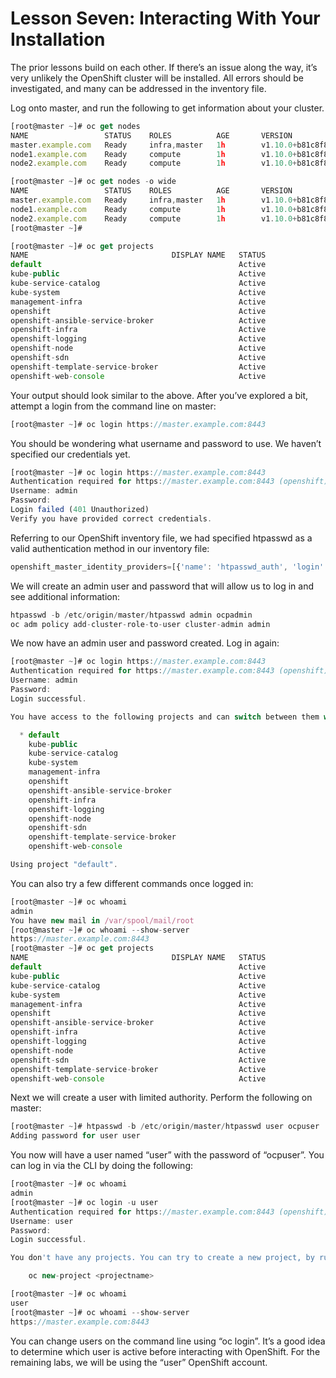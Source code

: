# Lesson Seven: Interacting With Your Installation

The prior lessons build on each other. If there’s an issue along the way, it’s very unlikely the OpenShift cluster will be installed. All errors should be investigated, and many can be addressed in the inventory file.

Log onto master, and run the following to get information about your cluster.
```javascript
[root@master ~]# oc get nodes
NAME                 STATUS    ROLES          AGE       VERSION
master.example.com   Ready     infra,master   1h        v1.10.0+b81c8f8
node1.example.com    Ready     compute        1h        v1.10.0+b81c8f8
node2.example.com    Ready     compute        1h        v1.10.0+b81c8f8

[root@master ~]# oc get nodes -o wide
NAME                 STATUS    ROLES          AGE       VERSION           EXTERNAL-IP   OS-IMAGE                   KERNEL-VERSION              CONTAINER-RUNTIME
master.example.com   Ready     infra,master   1h        v1.10.0+b81c8f8   <none>        Red Hat Enterprise Linux   3.10.0-862.9.1.el7.x86_64   docker://1.13.1
node1.example.com    Ready     compute        1h        v1.10.0+b81c8f8   <none>        Red Hat Enterprise Linux   3.10.0-862.9.1.el7.x86_64   docker://1.13.1
node2.example.com    Ready     compute        1h        v1.10.0+b81c8f8   <none>        Red Hat Enterprise Linux   3.10.0-862.9.1.el7.x86_64   docker://1.13.1
[root@master ~]#

[root@master ~]# oc get projects
NAME                                DISPLAY NAME   STATUS
default                                            Active
kube-public                                        Active
kube-service-catalog                               Active
kube-system                                        Active
management-infra                                   Active
openshift                                          Active
openshift-ansible-service-broker                   Active
openshift-infra                                    Active
openshift-logging                                  Active
openshift-node                                     Active
openshift-sdn                                      Active
openshift-template-service-broker                  Active
openshift-web-console                              Active
```
Your output should look similar to the above. After you’ve explored a bit, attempt a login from the command line on master:
```javascript
[root@master ~]# oc login https://master.example.com:8443
```
You should be wondering what username and password to use. We haven’t specified our credentials yet.
```javascript
[root@master ~]# oc login https://master.example.com:8443
Authentication required for https://master.example.com:8443 (openshift)
Username: admin
Password:
Login failed (401 Unauthorized)
Verify you have provided correct credentials.
```
Referring to our OpenShift inventory file, we had specified htpasswd as a valid authentication method in our inventory file:
```javascript
openshift_master_identity_providers=[{'name': 'htpasswd_auth', 'login': 'true', 'challenge': 'true', 'kind': 'HTPasswdPasswordIdentityProvider'}]
```
We will create an admin user and password that will allow us to log in and see additional information:
```javascript
htpasswd -b /etc/origin/master/htpasswd admin ocpadmin
oc adm policy add-cluster-role-to-user cluster-admin admin
```
We now have an admin user and password created. Log in again:
```javascript
[root@master ~]# oc login https://master.example.com:8443
Authentication required for https://master.example.com:8443 (openshift)
Username: admin
Password:
Login successful.

You have access to the following projects and can switch between them with 'oc project <projectname>':

  * default
    kube-public
    kube-service-catalog
    kube-system
    management-infra
    openshift
    openshift-ansible-service-broker
    openshift-infra
    openshift-logging
    openshift-node
    openshift-sdn
    openshift-template-service-broker
    openshift-web-console

Using project "default".
```
You can also try a few different commands once logged in:
```javascript
[root@master ~]# oc whoami
admin
You have new mail in /var/spool/mail/root
[root@master ~]# oc whoami --show-server
https://master.example.com:8443
[root@master ~]# oc get projects
NAME                                DISPLAY NAME   STATUS
default                                            Active
kube-public                                        Active
kube-service-catalog                               Active
kube-system                                        Active
management-infra                                   Active
openshift                                          Active
openshift-ansible-service-broker                   Active
openshift-infra                                    Active
openshift-logging                                  Active
openshift-node                                     Active
openshift-sdn                                      Active
openshift-template-service-broker                  Active
openshift-web-console                              Active
```
Next we will create a user with limited authority. Perform the following on master:
```javascript
[root@master ~]# htpasswd -b /etc/origin/master/htpasswd user ocpuser
Adding password for user user
```
You now will have a user named “user” with the password of “ocpuser”. You can log in via the CLI by doing the following:
```javascript
[root@master ~]# oc whoami
admin
[root@master ~]# oc login -u user
Authentication required for https://master.example.com:8443 (openshift)
Username: user
Password:
Login successful.

You don't have any projects. You can try to create a new project, by running

    oc new-project <projectname>

[root@master ~]# oc whoami
user
[root@master ~]# oc whoami --show-server
https://master.example.com:8443
```
You can change users on the command line using “oc login”. It’s a good idea to determine which user is active before interacting with OpenShift. For the remaining labs, we will be using the “user” OpenShift account.
